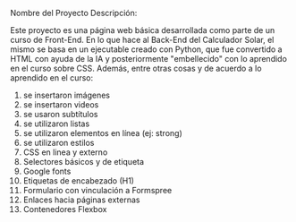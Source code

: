 Nombre del Proyecto
Descripción:

Este proyecto es una página web básica desarrollada como parte de un curso de Front-End. En lo que hace al Back-End del Calculador Solar, el mismo se basa en un ejecutable creado con Python, que fue convertido a HTML con ayuda de la IA y posteriormente "embellecido" con lo aprendido en el curso sobre CSS. Además, entre otras cosas y de acuerdo a lo aprendido en el curso:
1) se insertaron imágenes
2) se insertaron videos
3) se usaron subtítulos
4) se utilizaron listas
5) se utilizaron elementos en línea (ej: strong)
6) se utilizaron estilos
7) CSS en linea y externo
8) Selectores básicos y de etiqueta
9) Google fonts
10) Etiquetas de encabezado (H1)
11) Formulario con vinculación a Formspree
12) Enlaces hacia páginas externas
13) Contenedores Flexbox







